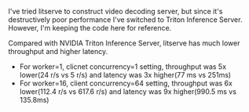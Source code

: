 I've tried litserve to construct video decoding server, but since it's destructively poor performance I've switched to Triton Inference Server. However, I'm keeping the code here for reference.

Compared with NVIDIA Triton Inference Server, litserve has much lower throughput and higher latency.
- For worker=1, clicnet concurrency=1 setting, throughput was 5x lower(24 r/s vs 5 r/s) and latency was 3x higher(77 ms vs 251ms)
- For worker=16, client concurrency=64 setting, throughput was 6x lower(112.4 r/s vs 617.6 r/s) and latency was 9x higher(990.5 ms vs 135.8ms)